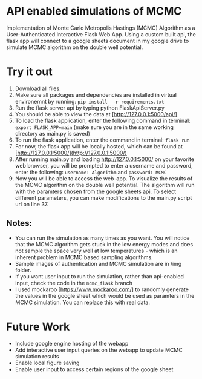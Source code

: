 # API enabled simulations of MCMC
Implementation of Monte Carlo Metropolis Hastings (MCMC) Algorithm as a User-Authenticated Interactive Flask Web App. Using a custom built api, the flask app will connect to a google sheets document in my google drive to simulate MCMC algorithm on the double well potential. 

# Try it out
1) Download all files. 
2) Make sure all packages and dependencies are installed in virtual environemnt by running: `pip install  -r requirements.txt `
3) Run the flask server api by typing python FlaskApiServer.py
4) You should be able to view the data at [http://127.0.0.1:5000/api/]
5) To load the flask application, enter the following command in terminal: `export FLASK_APP=main` (make sure you are in the same working directory as main.py is saved)
6) To run the flask application, enter the command in terminal: `flask run`
7) For now, the flask app will be locally hosted, which can be found at [http://127.0.0.1:5000/](http://127.0.0.1:5000/)
8) After running main.py and loading http://127.0.0.1:5000/ on your favorite web browser, you will be prompted to enter a username and password, enter the following: `username: Algorithm` and `password: MCMC` 
9) Now you will be able to access the web-app. To visualize the results of the MCMC algorithm on the double well potential. The algorithm will run with the paramters chosen from the google sheets api. To select different parameters, you can make modifications to the main.py script url on line 37. 

## Notes:
- You can run the simulation as many times as you want. You will notice that the MCMC algorithm gets stuck in the low energy modes and does not sample the space very well at low temperatures - which is an inherent problem in MCMC based sampling algorithms. 
- Sample images of authentication and MCMC simulation are in /img folder.
- If you want user input to run the simulation, rather than api-enabled input, check the code in the `mcmc_flask` branch 
- I used mockaroo [https://www.mockaroo.com/] to randomly generate the values in the google sheet which would be used as paramters in the MCMC simulation. You can replace this with real data. 

# Future Work
- Include google engine hosting of the webapp
- Add interactive user input queries on the webapp to update MCMC simulation results 
- Enable local figure saving 
- Enable user input to access certain regions of the google sheet 
